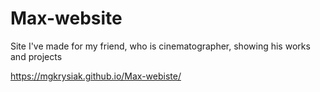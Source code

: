 # Max-website
Site I've made for my friend, who is cinematographer, showing his works and projects 

https://mgkrysiak.github.io/Max-webiste/
